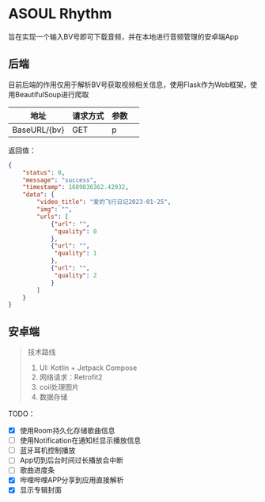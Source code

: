 # ASOUL Rhythm

旨在实现一个输入BV号即可下载音频，并在本地进行音频管理的安卓端App

## 后端

目前后端的作用仅用于解析BV号获取视频相关信息，使用Flask作为Web框架，使用BeautifulSoup进行爬取

| 地址         | 请求方式 | 参数 |      |
| ------------ | -------- | ---- | ---- |
| BaseURL/{bv} | GET      | p    |      |

返回值：

```json
{
    "status": 0, 
    "message": "success", 
    "timestamp": 1689836362.42932, 
    "data": {
        "video_title": "爱的飞行日记2023-01-25", 
        "img": "",
        "urls": [
            {"url": "", 
             "quality": 0
            }, 
            {"url": "", 
             "quality": 1
            }, 
            {"url": "", 
             "quality": 2
            }
        ]
    }
}
```

## 安卓端

> 技术路线
>
> 1. UI: Kotlin + Jetpack Compose
> 2. 网络请求：Retrofit2
> 3. coil处理图片
> 4. 数据存储



TODO：

- [x] 使用Room持久化存储歌曲信息
- [ ] 使用Notification在通知栏显示播放信息
- [ ] 蓝牙耳机控制播放
- [ ] App切到后台时间过长播放会中断
- [ ] 歌曲进度条
- [x] 哔哩哔哩APP分享到应用直接解析
- [x] 显示专辑封面
